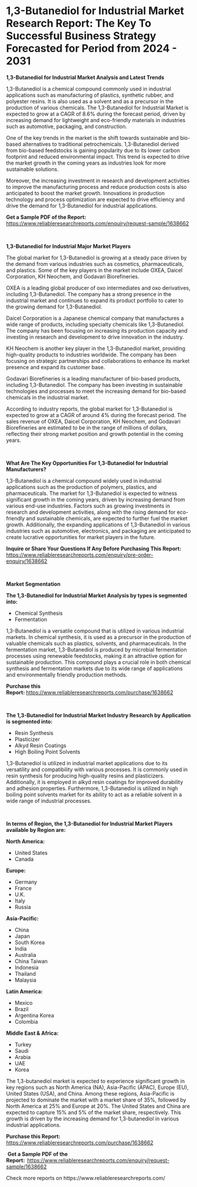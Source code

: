 <p><h1>1,3-Butanediol for Industrial Market Research Report: The Key To Successful Business Strategy Forecasted for Period from 2024 - 2031</h1></p><p><strong>1,3-Butanediol for Industrial Market Analysis and Latest Trends</strong></p>
<p><p>1,3-Butanediol is a chemical compound commonly used in industrial applications such as manufacturing of plastics, synthetic rubber, and polyester resins. It is also used as a solvent and as a precursor in the production of various chemicals. The 1,3-Butanediol for Industrial Market is expected to grow at a CAGR of 8.6% during the forecast period, driven by increasing demand for lightweight and eco-friendly materials in industries such as automotive, packaging, and construction.</p><p>One of the key trends in the market is the shift towards sustainable and bio-based alternatives to traditional petrochemicals. 1,3-Butanediol derived from bio-based feedstocks is gaining popularity due to its lower carbon footprint and reduced environmental impact. This trend is expected to drive the market growth in the coming years as industries look for more sustainable solutions.</p><p>Moreover, the increasing investment in research and development activities to improve the manufacturing process and reduce production costs is also anticipated to boost the market growth. Innovations in production technology and process optimization are expected to drive efficiency and drive the demand for 1,3-Butanediol for industrial applications.</p></p>
<p><strong>Get a Sample PDF of the Report:&nbsp;</strong> <a href="https://www.reliableresearchreports.com/enquiry/request-sample/1638662">https://www.reliableresearchreports.com/enquiry/request-sample/1638662</a></p>
<p>&nbsp;</p>
<p><strong>1,3-Butanediol for Industrial Major Market Players</strong></p>
<p><p>The global market for 1,3-Butanediol is growing at a steady pace driven by the demand from various industries such as cosmetics, pharmaceuticals, and plastics. Some of the key players in the market include OXEA, Daicel Corporation, KH Neochem, and Godavari Biorefineries.</p><p>OXEA is a leading global producer of oxo intermediates and oxo derivatives, including 1,3-Butanediol. The company has a strong presence in the industrial market and continues to expand its product portfolio to cater to the growing demand for 1,3-Butanediol.</p><p>Daicel Corporation is a Japanese chemical company that manufactures a wide range of products, including specialty chemicals like 1,3-Butanediol. The company has been focusing on increasing its production capacity and investing in research and development to drive innovation in the industry.</p><p>KH Neochem is another key player in the 1,3-Butanediol market, providing high-quality products to industries worldwide. The company has been focusing on strategic partnerships and collaborations to enhance its market presence and expand its customer base.</p><p>Godavari Biorefineries is a leading manufacturer of bio-based products, including 1,3-Butanediol. The company has been investing in sustainable technologies and processes to meet the increasing demand for bio-based chemicals in the industrial market.</p><p>According to industry reports, the global market for 1,3-Butanediol is expected to grow at a CAGR of around 4% during the forecast period. The sales revenue of OXEA, Daicel Corporation, KH Neochem, and Godavari Biorefineries are estimated to be in the range of millions of dollars, reflecting their strong market position and growth potential in the coming years.</p></p>
<p>&nbsp;</p>
<p><strong>What Are The Key Opportunities For 1,3-Butanediol for Industrial Manufacturers?</strong></p>
<p><p>1,3-Butanediol is a chemical compound widely used in industrial applications such as the production of polymers, plastics, and pharmaceuticals. The market for 1,3-Butanediol is expected to witness significant growth in the coming years, driven by increasing demand from various end-use industries. Factors such as growing investments in research and development activities, along with the rising demand for eco-friendly and sustainable chemicals, are expected to further fuel the market growth. Additionally, the expanding applications of 1,3-Butanediol in various industries such as automotive, electronics, and packaging are anticipated to create lucrative opportunities for market players in the future.</p></p>
<p><strong>Inquire or Share Your Questions If Any Before Purchasing This Report:</strong> <a href="https://www.reliableresearchreports.com/enquiry/pre-order-enquiry/1638662">https://www.reliableresearchreports.com/enquiry/pre-order-enquiry/1638662</a></p>
<p>&nbsp;</p>
<p><strong>Market Segmentation</strong></p>
<p><strong>The 1,3-Butanediol for Industrial Market Analysis by types is segmented into:</strong></p>
<p><ul><li>Chemical Synthesis</li><li>Fermentation</li></ul></p>
<p><p>1,3-Butanediol is a versatile compound that is utilized in various industrial markets. In chemical synthesis, it is used as a precursor in the production of valuable chemicals such as plastics, solvents, and pharmaceuticals. In the fermentation market, 1,3-Butanediol is produced by microbial fermentation processes using renewable feedstocks, making it an attractive option for sustainable production. This compound plays a crucial role in both chemical synthesis and fermentation markets due to its wide range of applications and environmentally friendly production methods.</p></p>
<p><strong>Purchase this Report:&nbsp;</strong><a href="https://www.reliableresearchreports.com/purchase/1638662">https://www.reliableresearchreports.com/purchase/1638662</a></p>
<p>&nbsp;</p>
<p><strong>The 1,3-Butanediol for Industrial Market Industry Research by Application is segmented into:</strong></p>
<p><ul><li>Resin Synthesis</li><li>Plasticizer</li><li>Alkyd Resin Coatings</li><li>High Boiling Point Solvents</li></ul></p>
<p><p>1,3-Butanediol is utilized in industrial market applications due to its versatility and compatibility with various processes. It is commonly used in resin synthesis for producing high-quality resins and plasticizers. Additionally, it is employed in alkyd resin coatings for improved durability and adhesion properties. Furthermore, 1,3-Butanediol is utilized in high boiling point solvents market for its ability to act as a reliable solvent in a wide range of industrial processes.</p></p>
<p>&nbsp;</p>
<p><strong>In terms of Region, the 1,3-Butanediol for Industrial Market Players available by Region are:</strong></p>
<p>
    <p> <strong> North America: </strong>
        <ul>
            <li>United States</li>
            <li>Canada</li>
        </ul>
        </p> 
    <p> <strong> Europe: </strong>
        <ul>
            <li>Germany</li>
            <li>France</li>
            <li>U.K.</li>
            <li>Italy</li>
            <li>Russia</li>
        </ul>
        </p> 
    <p> <strong> Asia-Pacific: </strong>
        <ul>
            <li>China</li>
            <li>Japan</li>
            <li>South Korea</li>
            <li>India</li>
            <li>Australia</li>
            <li>China Taiwan</li>
            <li>Indonesia</li>
            <li>Thailand</li>
            <li>Malaysia</li>
        </ul>
        </p> 
    <p> <strong> Latin America: </strong>
        <ul>
            <li>Mexico</li>
            <li>Brazil</li>
            <li>Argentina Korea</li>
            <li>Colombia</li>
        </ul>
        </p> 
    <p> <strong> Middle East & Africa: </strong>
        <ul>
            <li>Turkey</li>
            <li>Saudi</li>
            <li>Arabia</li>
            <li>UAE</li>
            <li>Korea</li>
        </ul>
    </p>
    </p>
<p><p>The 1,3-butanediol market is expected to experience significant growth in key regions such as North America (NA), Asia-Pacific (APAC), Europe (EU), United States (USA), and China. Among these regions, Asia-Pacific is projected to dominate the market with a market share of 35%, followed by North America at 25% and Europe at 20%. The United States and China are expected to capture 15% and 5% of the market share, respectively. This growth is driven by the increasing demand for 1,3-butanediol in various industrial applications.</p></p>
<p><strong>Purchase this Report: </strong><a href="https://www.reliableresearchreports.com/purchase/1638662">https://www.reliableresearchreports.com/purchase/1638662</a></p>
<p>&nbsp;<strong>Get a Sample PDF of the Report:&nbsp;&nbsp;</strong><a href="https://www.reliableresearchreports.com/enquiry/request-sample/1638662">https://www.reliableresearchreports.com/enquiry/request-sample/1638662</a></p>
<p><strong></strong></p>
<p>Check more reports on https://www.reliableresearchreports.com/</p>